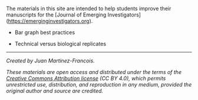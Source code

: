 The materials in this site are intended to help students improve their manuscripts for the [Journal of Emerging Investigators] (https://emerginginvestigators.org).



- Bar graph best practices

  

- Technical versus biological replicates

---
*Created by Juan Martinez-Francois.*

*These materials are open access and distributed under the terms of the [Creative Commons Attribution license](https://creativecommons.org/licenses/by/4.0/) (CC BY 4.0), which permits unrestricted use, distribution, and reproduction in any medium, provided the original author and source are credited.*
